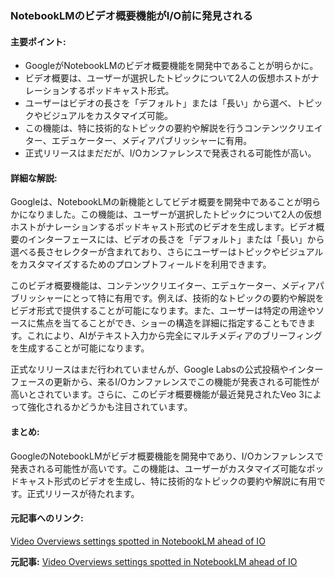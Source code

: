 ### NotebookLMのビデオ概要機能がI/O前に発見される

#### 主要ポイント:
- GoogleがNotebookLMのビデオ概要機能を開発中であることが明らかに。
- ビデオ概要は、ユーザーが選択したトピックについて2人の仮想ホストがナレーションするポッドキャスト形式。
- ユーザーはビデオの長さを「デフォルト」または「長い」から選べ、トピックやビジュアルをカスタマイズ可能。
- この機能は、特に技術的なトピックの要約や解説を行うコンテンツクリエイター、エデュケーター、メディアパブリッシャーに有用。
- 正式リリースはまだだが、I/Oカンファレンスで発表される可能性が高い。

#### 詳細な解説:
Googleは、NotebookLMの新機能としてビデオ概要を開発中であることが明らかになりました。この機能は、ユーザーが選択したトピックについて2人の仮想ホストがナレーションするポッドキャスト形式のビデオを生成します。ビデオ概要のインターフェースには、ビデオの長さを「デフォルト」または「長い」から選べる長さセレクターが含まれており、さらにユーザーはトピックやビジュアルをカスタマイズするためのプロンプトフィールドを利用できます。

このビデオ概要機能は、コンテンツクリエイター、エデュケーター、メディアパブリッシャーにとって特に有用です。例えば、技術的なトピックの要約や解説をビデオ形式で提供することが可能になります。また、ユーザーは特定の用途やソースに焦点を当てることができ、ショーの構造を詳細に指定することもできます。これにより、AIがテキスト入力から完全にマルチメディアのブリーフィングを生成することが可能になります。

正式なリリースはまだ行われていませんが、Google Labsの公式投稿やインターフェースの更新から、来るI/Oカンファレンスでこの機能が発表される可能性が高いとされています。さらに、このビデオ概要機能が最近発見されたVeo 3によって強化されるかどうかも注目されています。

#### まとめ:
GoogleのNotebookLMがビデオ概要機能を開発中であり、I/Oカンファレンスで発表される可能性が高いです。この機能は、ユーザーがカスタマイズ可能なポッドキャスト形式のビデオを生成し、特に技術的なトピックの要約や解説に有用です。正式リリースが待たれます。

#### 元記事へのリンク:
[Video Overviews settings spotted in NotebookLM ahead of IO](記事のURL)

**元記事:** [Video Overviews settings spotted in NotebookLM ahead of IO](https://www.testingcatalog.com/video-overviews-settings-spotted-in-notebooklm-ahead-of-i-o/)